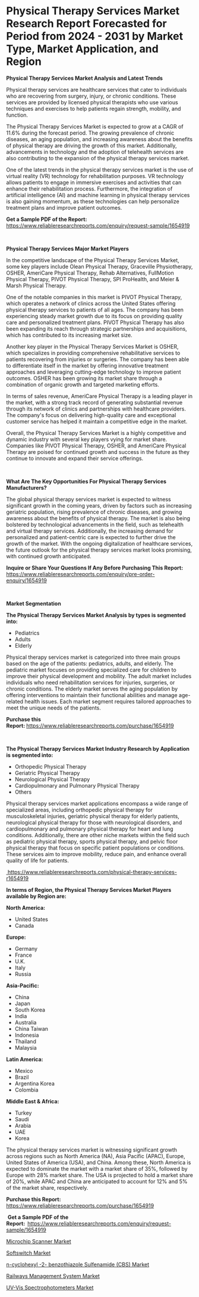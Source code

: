 <p><h1>Physical Therapy Services Market Research Report Forecasted for Period from 2024 -  2031 by Market Type, Market Application, and Region</h1></p><p><strong>Physical Therapy Services Market Analysis and Latest Trends</strong></p>
<p><p>Physical therapy services are healthcare services that cater to individuals who are recovering from surgery, injury, or chronic conditions. These services are provided by licensed physical therapists who use various techniques and exercises to help patients regain strength, mobility, and function.</p><p>The Physical Therapy Services Market is expected to grow at a CAGR of 11.6% during the forecast period. The growing prevalence of chronic diseases, an aging population, and increasing awareness about the benefits of physical therapy are driving the growth of this market. Additionally, advancements in technology and the adoption of telehealth services are also contributing to the expansion of the physical therapy services market.</p><p>One of the latest trends in the physical therapy services market is the use of virtual reality (VR) technology for rehabilitation purposes. VR technology allows patients to engage in immersive exercises and activities that can enhance their rehabilitation process. Furthermore, the integration of artificial intelligence (AI) and machine learning in physical therapy services is also gaining momentum, as these technologies can help personalize treatment plans and improve patient outcomes.</p></p>
<p><strong>Get a Sample PDF of the Report:&nbsp;</strong> <a href="https://www.reliableresearchreports.com/enquiry/request-sample/1654919">https://www.reliableresearchreports.com/enquiry/request-sample/1654919</a></p>
<p>&nbsp;</p>
<p><strong>Physical Therapy Services Major Market Players</strong></p>
<p><p>In the competitive landscape of the Physical Therapy Services Market, some key players include Olean Physical Therapy, Graceville Physiotherapy, OSHER, AmeriCare Physical Therapy, Rehab Alternatives, FullMotion Physical Therapy, PIVOT Physical Therapy, SPI ProHealth, and Meier & Marsh Physical Therapy.</p><p>One of the notable companies in this market is PIVOT Physical Therapy, which operates a network of clinics across the United States offering physical therapy services to patients of all ages. The company has been experiencing steady market growth due to its focus on providing quality care and personalized treatment plans. PIVOT Physical Therapy has also been expanding its reach through strategic partnerships and acquisitions, which has contributed to its increasing market size.</p><p>Another key player in the Physical Therapy Services Market is OSHER, which specializes in providing comprehensive rehabilitative services to patients recovering from injuries or surgeries. The company has been able to differentiate itself in the market by offering innovative treatment approaches and leveraging cutting-edge technology to improve patient outcomes. OSHER has been growing its market share through a combination of organic growth and targeted marketing efforts.</p><p>In terms of sales revenue, AmeriCare Physical Therapy is a leading player in the market, with a strong track record of generating substantial revenue through its network of clinics and partnerships with healthcare providers. The company's focus on delivering high-quality care and exceptional customer service has helped it maintain a competitive edge in the market.</p><p>Overall, the Physical Therapy Services Market is a highly competitive and dynamic industry with several key players vying for market share. Companies like PIVOT Physical Therapy, OSHER, and AmeriCare Physical Therapy are poised for continued growth and success in the future as they continue to innovate and expand their service offerings.</p></p>
<p>&nbsp;</p>
<p><strong>What Are The Key Opportunities For Physical Therapy Services Manufacturers?</strong></p>
<p><p>The global physical therapy services market is expected to witness significant growth in the coming years, driven by factors such as increasing geriatric population, rising prevalence of chronic diseases, and growing awareness about the benefits of physical therapy. The market is also being bolstered by technological advancements in the field, such as telehealth and virtual therapy services. Additionally, the increasing demand for personalized and patient-centric care is expected to further drive the growth of the market. With the ongoing digitalization of healthcare services, the future outlook for the physical therapy services market looks promising, with continued growth anticipated.</p></p>
<p><strong>Inquire or Share Your Questions If Any Before Purchasing This Report:</strong> <a href="https://www.reliableresearchreports.com/enquiry/pre-order-enquiry/1654919">https://www.reliableresearchreports.com/enquiry/pre-order-enquiry/1654919</a></p>
<p>&nbsp;</p>
<p><strong>Market Segmentation</strong></p>
<p><strong>The Physical Therapy Services Market Analysis by types is segmented into:</strong></p>
<p><ul><li>Pediatrics</li><li>Adults</li><li>Elderly</li></ul></p>
<p><p>Physical therapy services market is categorized into three main groups based on the age of the patients: pediatrics, adults, and elderly. The pediatric market focuses on providing specialized care for children to improve their physical development and mobility. The adult market includes individuals who need rehabilitation services for injuries, surgeries, or chronic conditions. The elderly market serves the aging population by offering interventions to maintain their functional abilities and manage age-related health issues. Each market segment requires tailored approaches to meet the unique needs of the patients.</p></p>
<p><strong>Purchase this Report:&nbsp;</strong><a href="https://www.reliableresearchreports.com/purchase/1654919">https://www.reliableresearchreports.com/purchase/1654919</a></p>
<p>&nbsp;</p>
<p><strong>The Physical Therapy Services Market Industry Research by Application is segmented into:</strong></p>
<p><ul><li>Orthopedic Physical Therapy</li><li>Geriatric Physical Therapy</li><li>Neurological Physical Therapy</li><li>Cardiopulmonary and Pulmonary Physical Therapy</li><li>Others</li></ul></p>
<p><p>Physical therapy services market applications encompass a wide range of specialized areas, including orthopedic physical therapy for musculoskeletal injuries, geriatric physical therapy for elderly patients, neurological physical therapy for those with neurological disorders, and cardiopulmonary and pulmonary physical therapy for heart and lung conditions. Additionally, there are other niche markets within the field such as pediatric physical therapy, sports physical therapy, and pelvic floor physical therapy that focus on specific patient populations or conditions. These services aim to improve mobility, reduce pain, and enhance overall quality of life for patients.</p></p>
<p><a href="https://www.reliableresearchreports.com/physical-therapy-services-r1654919">&nbsp;https://www.reliableresearchreports.com/physical-therapy-services-r1654919</a></p>
<p><strong>In terms of Region, the Physical Therapy Services Market Players available by Region are:</strong></p>
<p>
    <p> <strong> North America: </strong>
        <ul>
            <li>United States</li>
            <li>Canada</li>
        </ul>
        </p> 
    <p> <strong> Europe: </strong>
        <ul>
            <li>Germany</li>
            <li>France</li>
            <li>U.K.</li>
            <li>Italy</li>
            <li>Russia</li>
        </ul>
        </p> 
    <p> <strong> Asia-Pacific: </strong>
        <ul>
            <li>China</li>
            <li>Japan</li>
            <li>South Korea</li>
            <li>India</li>
            <li>Australia</li>
            <li>China Taiwan</li>
            <li>Indonesia</li>
            <li>Thailand</li>
            <li>Malaysia</li>
        </ul>
        </p> 
    <p> <strong> Latin America: </strong>
        <ul>
            <li>Mexico</li>
            <li>Brazil</li>
            <li>Argentina Korea</li>
            <li>Colombia</li>
        </ul>
        </p> 
    <p> <strong> Middle East & Africa: </strong>
        <ul>
            <li>Turkey</li>
            <li>Saudi</li>
            <li>Arabia</li>
            <li>UAE</li>
            <li>Korea</li>
        </ul>
    </p>
    </p>
<p><p>The physical therapy services market is witnessing significant growth across regions such as North America (NA), Asia Pacific (APAC), Europe, United States of America (USA), and China. Among these, North America is expected to dominate the market with a market share of 35%, followed by Europe with 28% market share. The USA is projected to hold a market share of 20%, while APAC and China are anticipated to account for 12% and 5% of the market share, respectively.</p></p>
<p><strong>Purchase this Report: </strong><a href="https://www.reliableresearchreports.com/purchase/1654919">https://www.reliableresearchreports.com/purchase/1654919</a></p>
<p>&nbsp;<strong>Get a Sample PDF of the Report:&nbsp;&nbsp;</strong><a href="https://www.reliableresearchreports.com/enquiry/request-sample/1654919">https://www.reliableresearchreports.com/enquiry/request-sample/1654919</a></p>
<p><strong></strong></p>
<p><p><a href="https://www.linkedin.com/pulse/global-microchip-scanner-market-focus-product-type-usbieee-4vnle?trackingId=AJdHqpoBRJS6hW8KTS9%2BDQ%3D%3D">Microchip Scanner Market</a></p><p><a href="https://github.com/trameciabutler45/Market-Research-Report-List-1/blob/main/softswitch-market.md">Softswitch Market</a></p><p><a href="https://www.linkedin.com/pulse/n-cyclohexyl-2-benzothiazole-sulfenamide-cbs-market-yliac?trackingId=HXpK3ai9SF6yvauzTm63KA%3D%3D">n-cyclohexyl -2- benzothiazole Sulfenamide (CBS) Market</a></p><p><a href="https://github.com/JosephMorgnlvXXff/Market-Research-Report-List-1/blob/main/railways-management-system-market.md">Railways Management System Market</a></p><p><a href="https://www.linkedin.com/pulse/global-uv-vis-spectrophotometers-industry-types-applications-nj27f?trackingId=cpfVGAAuRb%2BONyqMy55bhA%3D%3D">UV-Vis Spectrophotometers Market</a></p></p>